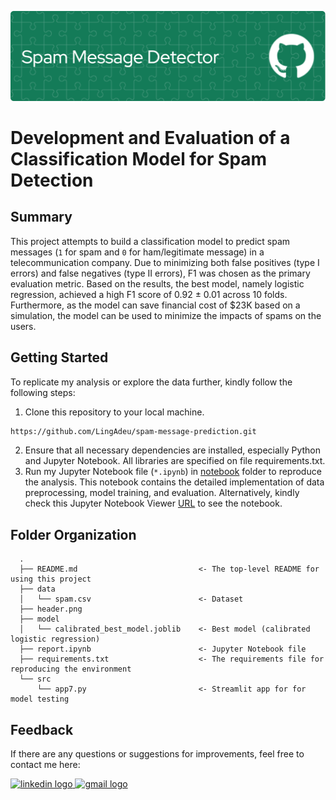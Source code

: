 ![header here](header.png)

# Development and Evaluation of a Classification Model for Spam Detection

## Summary
This project attempts to build a classification model to predict spam messages (`1` for spam and `0` for ham/legitimate message) in a telecommunication company. Due to minimizing both false positives (type I errors) and false negatives (type II errors), F1 was chosen as the primary evaluation metric. Based on the results, the best model, namely logistic regression, achieved a high F1 score of 0.92 $\pm$ 0.01 across 10 folds. Furthermore, as the model can save financial cost of \$23K based on a simulation, the model can be used to minimize the impacts of spams on the users.

## Getting Started
To replicate my analysis or explore the data further, kindly follow the following steps:
1. Clone this repository to your local machine.
```bash
https://github.com/LingAdeu/spam-message-prediction.git
```
2. Ensure that all necessary dependencies are installed, especially Python and Jupyter Notebook. All libraries are specified on file requirements.txt.
3. Run my Jupyter Notebook file (`*.ipynb`) in [notebook](https://github.com/LingAdeu/spam-message-prediction/blob/main/report.ipynb) folder to reproduce the analysis. This notebook contains the detailed implementation of data preprocessing, model training, and evaluation. Alternatively, kindly check this Jupyter Notebook Viewer [URL](https://nbviewer.org/github/LingAdeu/spam-message-prediction/blob/main/report.ipynb) to see the notebook.

## Folder Organization
```
  .
  ├── README.md                           <- The top-level README for using this project
  ├── data
  │   └── spam.csv                        <- Dataset
  ├── header.png
  ├── model
  │   └── calibrated_best_model.joblib    <- Best model (calibrated logistic regression)
  ├── report.ipynb                        <- Jupyter Notebook file
  ├── requirements.txt                    <- The requirements file for reproducing the environment
  └── src
      └── app7.py                         <- Streamlit app for for model testing
```

## Feedback
If there are any questions or suggestions for improvements, feel free to contact me here:

<a href="https://www.linkedin.com/in/adelia-januarto/" target="_blank">
    <img src="https://raw.githubusercontent.com/maurodesouza/profile-readme-generator/master/src/assets/icons/social/linkedin/default.svg" width="52" height="40" alt="linkedin logo"/>
  </a>
<a href="mailto:januartoadelia@gmail.com" target="_blank">
    <img src="https://raw.githubusercontent.com/maurodesouza/profile-readme-generator/master/src/assets/icons/social/gmail/default.svg"  width="52" height="40" alt="gmail logo"/>
  </a>
